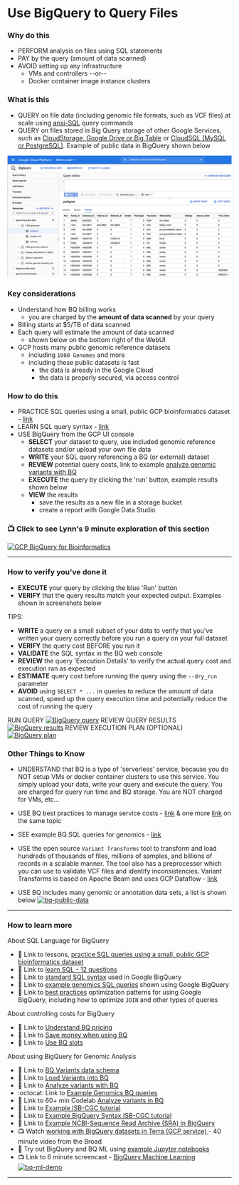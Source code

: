 # Use BigQuery to Query Files

### Why do this
 - PERFORM analysis on files using SQL statements
 - PAY by the query (amount of data scanned)
 - AVOID setting up any infrastructure 
    - VMs and controllers --or-- 
    - Docker container image instance clusters

### What is this
 - QUERY on file data (including genomic file formats, such as VCF files) at scale using [ansi-SQL](https://en.wikipedia.org/wiki/SQL) query commands
 - QUERY on files stored in Big Query storage of other Google Services, such as [CloudStorage, Google Drive or Big Table](https://cloud.google.com/bigquery/external-data-sources) or [CloudSQL (MySQL or PostgreSQL)](https://cloud.google.com/bigquery/docs/cloud-sql-federated-queries). Example of public data in BigQuery shown below

 ![Big Query Public Genomics Dataset Example](/images/bq-public-genomics-data.png)

### Key considerations
 - Understand how BQ billing works 
    - you are charged by the **amount of data scanned** by your query
 - Billing starts at $5/TB of data scanned
 - Each query will estimate the amount of data scanned 
    - shown below on the bottom right of the WebUI
 - GCP hosts many public genomic reference datasets
   - including `1000 Genomes` and more
   - including these public datasets is fast
      - the data is already in the Google Cloud
      - the data is properly secured, via access control 

### How to do this
 - PRACTICE SQL queries using a small, public GCP bioinformatics dataset - [link](https://github.com/lynnlangit/gcp-for-bioinformatics/blob/master/1_Files_%26_Data/6a_SQLQuestions.md)
 - LEARN SQL query syntax - [link](https://www.w3schools.com/sql/sql_intro.asp)
 - USE BigQuery from the GCP UI console
    - **SELECT** your dataset to query, use included genomic reference datasets and/or upload your own file data
    - **WRITE** your SQL query referencing a BQ (or external) dataset 
    - **REVIEW** potential query costs, link to example [analyze genomic variants with BQ](https://cloud.google.com/genomics/docs/tutorials/analyze-variants-advanced)
    - **EXECUTE** the query by clicking the 'run' button, example results shown below
    - **VIEW** the results 
      - save the results as a new file in a storage bucket
      - create a report with Google Data Studio

 ### 📺 Click to see Lynn's 9 minute exploration of this section  
[![GCP BigQuery for Bioinformatics](http://img.youtube.com/vi/bWI8JPR9h0E/0.jpg)](http://www.youtube.com/watch?v=bWI8JPR9h0E "GCP BigQuery for Bioinformatics")

-----
### How to verify you've done it
 - **EXECUTE** your query by clicking the blue 'Run' button 
 - **VERIFY** that the query results match your expected output. Examples shown in screenshots below

 TIPS:
 - **WRITE** a query on a small subset of your data to verify that you've written your query correctly before you run a query on your full dataset
 - **VERIFY** the query cost BEFORE you run it 
 - **VALIDATE** the SQL syntax in the BQ web console
  - **REVIEW** the query 'Execution Details' to verify the actual query cost and execution ran as expected
  - **ESTIMATE** query cost before running the query using the `--dry_run` parameter 
 - **AVOID** using `SELECT * ...` in queries to reduce the amount of data scanned, speed up the query execution time and potentially reduce the cost of running the query

 
 RUN QUERY
 [![BigQuery query](/images/query.png)]()
 REVIEW QUERY RESULTS
 [![BigQuery results](/images/results.png)]()
 REVIEW EXECUTION PLAN (OPTIONAL)
  [![BigQuery plan](/images/plan.png)]()

### Other Things to Know
 
 - UNDERSTAND that BQ is a type of 'serverless' service, because you do NOT setup VMs or docker container clusters to use this service.  You simply upload your data, write your query and execute the query.  You are charged for query run time and BQ storage.  You are NOT charged for VMs, etc...

 - USE BQ best practices to manage service costs - [link](https://cloud.google.com/blog/products/data-analytics/cost-optimization-best-practices-for-bigquery) & one more [link](https://cloud.google.com/bigquery/docs/best-practices-costs) on the same topic
 - SEE example BQ SQL queries for genomics - [link](https://github.com/verilylifesciences/variant-qc/tree/master/sql)
 - USE the open source `Variant Transforms` tool to transform and load hundreds of thousands of files, millions of samples, and billions of records in a scalable manner. The tool also has a preprocessor which you can use to validate VCF files and identify inconsistencies. Variant Transforms is based on Apache Beam and uses GCP Dataflow - [link](https://cloud.google.com/life-sciences/docs/how-tos/variant-transforms)

 - USE BQ includes many genomic or annotation data sets, a list is shown below
 [![bq-public-data](/images/bq-public-data.png)]()

 -------


### How to learn more
About SQL Language for BigQuery
 - 📘 Link to lessons, [practice SQL queries using a small, public GCP bioinformatics dataset](https://github.com/lynnlangit/gcp-for-bioinformatics/blob/master/1_Files_%26_Data/6a_SQLQuestions.md)
 - 📘 Link to [learn SQL - 12 questions](https://en.wikibooks.org/wiki/Data_Management_in_Bioinformatics/SQL_Exercises)
 - 📘 Link to [standard SQL syntax](https://cloud.google.com/bigquery/docs/reference/standard-sql/query-syntax) used in Google BigQuery  
  - 📘 Link to [example genomics SQL queries](https://codelabs.developers.google.com/codelabs/genomics-vcfbq/#4) shown using Google BigQuery 
  - 📘 Link to [best practices](https://cloud.google.com/bigquery/docs/best-practices-performance-compute) optimization patterns for using Google BigQuery, including how to optimize `JOIN` and other types of queries  
   
About controlling costs for BigQuery   
 - 📘 Link to [Understand BQ pricing](https://cloud.google.com/bigquery/pricing)
 - 📘 Link to [Save money when using BQ](https://www.linkedin.com/pulse/5-ways-save-money-google-bigquery-rob-larter/)
 - 📘 Link to [Use BQ slots](https://cloud.google.com/blog/products/data-analytics/introducing-bigquery-flex-slots)

 About using BigQuery for Genomic Analysis
 - 📘 Link to [BQ Variants data schema](https://cloud.google.com/genomics/docs/how-tos/bigquery-variants-schema)
 - 📘 Link to [Load Variants into BQ](https://cloud.google.com/genomics/docs/how-tos/load-variants#transform-pipeline)
 - 📘 Link to [Analyze variants with BQ](https://cloud.google.com/genomics/docs/tutorials/analyze-variants-advanced)
 - :octocat: Link to [Example Genomics BQ queries](https://github.com/googlegenomics/bigquery-examples/tree/master/1000genomes)
 - 📘 Link to 60+ min Codelab [Analyze variants in BQ](https://codelabs.developers.google.com/codelabs/genomics-vcfbq/#0)
 - 📘 Link to [Example ISB-CGC tutorial](https://isb-cancer-genomics-cloud.readthedocs.io/en/latest/sections/Tutorials/KidneyCancerDemo/KidneyCancerDemo.html)
 - 📘 Link to [Example BigQuery Syntax ISB-CGC tutorial](https://isb-cancer-genomics-cloud.readthedocs.io/en/latest/sections/progapi/bigqueryGUI/GettingStartedWithGoogleBigQuery.html)
  - 📘 Link to [Example NCBI-Sequence Read Archive (SRA) in BigQuery](https://www.ncbi.nlm.nih.gov/sra/docs/sra-bigquery/)
 - 📺 Watch [working with BigQuery datasets in Terra (GCP service) ](https://www.youtube.com/watch?v=jOmCCo3EJr0) - 40 minute video from the Broad
 - 📙 Try out BigQuery and BQ ML using [example Jupyter notebooks](https://github.com/lynnlangit/gcp-for-bioinformatics/tree/master/3_Machine_Learning/Jupyter_Notebook_Examples)
 - 📺 Link to 6 minute screencast - [BigQuery Machine Learning](https://www.linkedin.com/learning/google-cloud-platform-for-machine-learning-essential-training/predict-via-bigquery-ml)
[![bq-ml-demo](/images/bq-ml-demo.png)](https://www.linkedin.com/learning/google-cloud-platform-for-machine-learning-essential-training/predict-via-bigquery-ml) 

---
